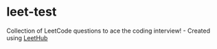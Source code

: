 # leet-test
Collection of LeetCode questions to ace the coding interview! - Created using [LeetHub](https://github.com/QasimWani/LeetHub)

